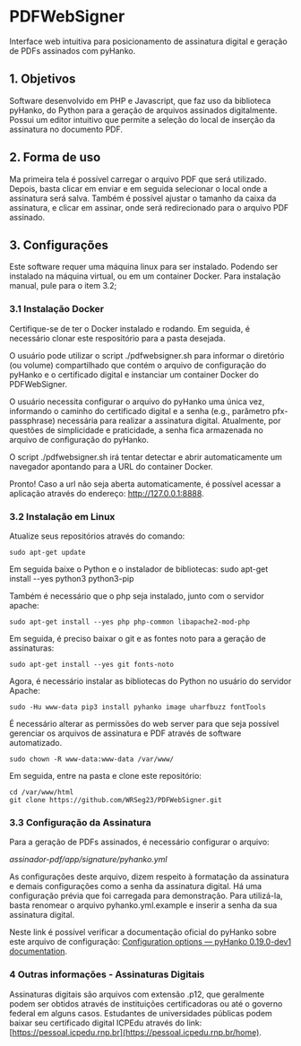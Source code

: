 # PDFWebSigner

Interface web intuitiva para posicionamento de assinatura digital e geração de PDFs assinados com pyHanko.

## 1. Objetivos

Software desenvolvido em PHP e Javascript, que faz uso da biblioteca pyHanko, do Python para a geração de arquivos assinados digitalmente. Possui um editor intuitivo que permite a seleção do local de inserção da assinatura no documento PDF.

## 2. Forma de uso

Ma primeira tela é possível carregar o arquivo PDF que será utilizado.
Depois, basta clicar em enviar e em seguida selecionar o local onde a assinatura será salva. Também é possível ajustar o tamanho da caixa da assinatura, e clicar em assinar, onde será redirecionado para o arquivo PDF assinado.

## 3. Configurações

Este software requer uma máquina linux para ser instalado. Podendo ser instalado na máquina virtual, ou em um container Docker.
Para instalação manual, pule para o item 3.2;

### 3.1 Instalação Docker

Certifique-se de ter o Docker instalado e rodando. Em seguida, é necessário clonar este respositório para a pasta desejada.

O usuário pode utilizar o script ./pdfwebsigner.sh para informar o diretório (ou volume) compartilhado que contém o arquivo de configuração do pyHanko e o certificado digital e instanciar um container Docker do PDFWebSigner.

O usuário necessita configurar o arquivo do pyHanko uma única vez, informando o caminho do certificado digital e a senha (e.g., parâmetro pfx-passphrase) necessária para realizar a assinatura digital. Atualmente, por questões de simplicidade e praticidade, a senha fica armazenada no arquivo de configuração do pyHanko. 


O script ./pdfwebsigner.sh irá tentar detectar e abrir automaticamente um navegador apontando para a URL do container Docker.

Pronto! Caso a url não seja aberta automaticamente, é possível acessar a aplicação através do endereço: http://127.0.0.1:8888.


### 3.2 Instalação em Linux

Atualize seus repositórios através do comando:

    sudo apt-get update

Em seguida baixe o Python e o instalador de bibliotecas:
sudo apt-get install --yes python3 python3-pip

Também é necessário que o php seja instalado, junto com o servidor apache:

    sudo apt-get install --yes php php-common libapache2-mod-php

Em seguida, é preciso baixar o git e as fontes noto para a geração de assinaturas:

    sudo apt-get install --yes git fonts-noto

Agora, é necessário instalar as bibliotecas do Python no usuário do servidor Apache:

    sudo -Hu www-data pip3 install pyhanko image uharfbuzz fontTools

É necessário alterar as permissões do web server para que seja possível gerenciar os arquivos de assinatura e PDF através de software automatizado.

    sudo chown -R www-data:www-data /var/www/

Em seguida, entre na pasta e clone este repositório:

    cd /var/www/html
    git clone https://github.com/WRSeg23/PDFWebSigner.git

### 3.3 Configuração da Assinatura

Para a geração de PDFs assinados, é necessário configurar o arquivo:

_assinador-pdf/app/signature/pyhanko.yml_

As configurações deste arquivo, dizem respeito à formatação da assinatura e demais configurações como a senha da assinatura digital. Há uma configuração prévia que foi carregada para demonstração. Para utilizá-la, basta renomear o arquivo pyhanko.yml.example e inserir a senha da sua assinatura digital.

Neste link é possível verificar a documentação oficial do pyHanko sobre este arquivo de configuração: [Configuration options — pyHanko 0.19.0-dev1 documentation](https://pyhanko.readthedocs.io/en/latest/cli-guide/config.html).

### 4 Outras informações - Assinaturas Digitais

Assinaturas digitais são arquivos com extensão .p12, que geralmente podem ser obtidos através de instituições certificadoras ou até o governo federal em alguns casos. Estudantes de universidades públicas podem baixar seu certificado digital ICPEdu através do link: [https://pessoal.icpedu.rnp.br](https://pessoal.icpedu.rnp.br/home).
